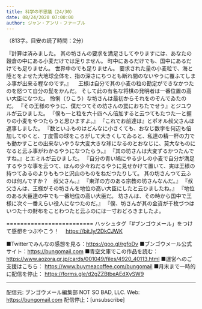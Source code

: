 ```yaml
---
title: 科学の不思議（24/30）
date: 08/24/2020 07:00:00
author: ジャン・アンリ・ファーブル
---
```


（813字。目安の読了時間：2分）

『計算は済みました。
其の坊さんの要求を満足さしてやりますには、あなたの穀倉の中にある小麦だけでは足りません。
町中にあるだけでも、国中にあるだけでも足りません。
世界中のでも足りません。
要求された量の小麦粒で、海と陸とをよせた大地球全体を、指の深さにちつとも断れ間のないやうに覆ふてしまふ事が出来る程なのです。』
　王様は自分で其の小麦の粒の勘定ができなかつたのを怒つて自分の髭をかんだ。
そして此の有名な将棋の発明者は一番位置の高い大臣になつた。
怜悧（りこう）な坊さんは最初からそれをのぞんでゐたのだ。
『その王様のやうに、僕だつてその坊さんの罠におちたでせう』とジユウルが云ひました。
『僕も一と粒を六十四へん倍加すると云つてもたつた一と握りの小麦をやつたらうと思ひますよ。』
『これでお前達は』とポオル叔父さんは返事しました。
『数といふものはどんなに小さくても、おなじ数字を何辺も倍加してゆくと、丁度雪の球をころがして大きくしてゐると、私達の精一杯の力でも動かすことの出来ないやうな大変大きな球になるのとおなじに、莫大なものになると云ふ事がわかるやうになつたらう。』
『其の坊さんは大変ずるかつたんですね。』とエミルが云ひました。
『自分の青い鳩にやる少しの小麦で自分が満足するやうな事を云つて、ほんの少々ねだるやうに見せかけて置いて、実は王様の持つてゐるのよりももつと沢山のものをねだつたりして。
其の坊さんつて云ふのは何んですか？　叔父さん。』
『東洋の方のある宗教の坊さんなんだ。』
『叔父さんは、王様がその坊さんを地位の高い大臣にしたと云ひましたね。』
『地位のある大臣達の中でも一番地位の高い大臣だ。
坊さんは、その時から国中で王様に次ぐ一番えらい役人になつたのだ。』
『僕、坊さんが其の金貨が千枚づつはいつた十の財布をことわつたと云ふのには一寸おどろきましたよ。

=========================
ハッシュタグ「#ブンゴウメール」をつけて感想をつぶやこう！　
https://bit.ly/2DkCJWK

■Twitterでみんなの感想を見る：https://goo.gl/rgfoDv
■ブンゴウメール公式サイト：https://bungomail.com
■青空文庫でこの作品を読む：https://www.aozora.gr.jp/cards/001049/files/4920_40113.html
■運営へのご支援はこちら： https://www.buymeacoffee.com/bungomail
■月末まで一時的に配信を停止： https://forms.gle/d2gZZBtbeAEdXySW9

-------
配信元: ブンゴウメール編集部
NOT SO BAD, LLC.
Web: https://bungomail.com
配信停止：[unsubscribe]


